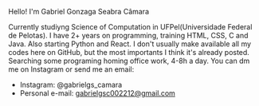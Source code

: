 Hello! I'm Gabriel Gonzaga Seabra Câmara

Currently studiyng Science of Computation in UFPel(Universidade Federal de Pelotas). I have 2+ years on programming, training HTML, CSS, C and Java. Also starting Python and React. I don't usually make available all my codes here on GitHub, but the most importants I think it's already posted. Searching some programing homing office work, 4-8h a day. You can dm me on Instagram or send me an email:

- Instagram: @gabrielgs_camara
- Personal e-mail: gabrielgsc002212@gmail.com
